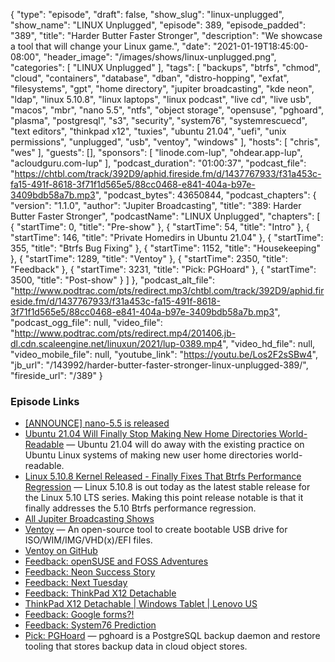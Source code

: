{
  "type": "episode",
  "draft": false,
  "show_slug": "linux-unplugged",
  "show_name": "LINUX Unplugged",
  "episode": 389,
  "episode_padded": "389",
  "title": "Harder Butter Faster Stronger",
  "description": "We showcase a tool that will change your Linux game.",
  "date": "2021-01-19T18:45:00-08:00",
  "header_image": "/images/shows/linux-unplugged.png",
  "categories": [
    "LINUX Unplugged"
  ],
  "tags": [
    "backups",
    "btrfs",
    "chmod",
    "cloud",
    "containers",
    "database",
    "dban",
    "distro-hopping",
    "exfat",
    "filesystems",
    "gpt",
    "home directory",
    "jupiter broadcasting",
    "kde neon",
    "ldap",
    "linux 5.10.8",
    "linux laptops",
    "linux podcast",
    "live cd",
    "live usb",
    "macos",
    "mbr",
    "nano 5.5",
    "ntfs",
    "object storage",
    "opensuse",
    "pghoard",
    "plasma",
    "postgresql",
    "s3",
    "security",
    "system76",
    "systemrescuecd",
    "text editors",
    "thinkpad x12",
    "tuxies",
    "ubuntu 21.04",
    "uefi",
    "unix permissions",
    "unplugged",
    "usb",
    "ventoy",
    "windows"
  ],
  "hosts": [
    "chris",
    "wes"
  ],
  "guests": [],
  "sponsors": [
    "linode.com-lup",
    "ohdear.app-lup",
    "acloudguru.com-lup"
  ],
  "podcast_duration": "01:00:37",
  "podcast_file": "https://chtbl.com/track/392D9/aphid.fireside.fm/d/1437767933/f31a453c-fa15-491f-8618-3f71f1d565e5/88cc0468-e841-404a-b97e-3409bdb58a7b.mp3",
  "podcast_bytes": 43650844,
  "podcast_chapters": {
    "version": "1.1.0",
    "author": "Jupiter Broadcasting",
    "title": "389: Harder Butter Faster Stronger",
    "podcastName": "LINUX Unplugged",
    "chapters": [
      {
        "startTime": 0,
        "title": "Pre-show"
      },
      {
        "startTime": 54,
        "title": "Intro"
      },
      {
        "startTime": 146,
        "title": "Private Homedirs in Ubuntu 21.04"
      },
      {
        "startTime": 355,
        "title": "Btrfs Bug Fixing"
      },
      {
        "startTime": 1152,
        "title": "Housekeeping"
      },
      {
        "startTime": 1289,
        "title": "Ventoy"
      },
      {
        "startTime": 2350,
        "title": "Feedback"
      },
      {
        "startTime": 3231,
        "title": "Pick: PGHoard"
      },
      {
        "startTime": 3500,
        "title": "Post-show"
      }
    ]
  },
  "podcast_alt_file": "http://www.podtrac.com/pts/redirect.mp3/chtbl.com/track/392D9/aphid.fireside.fm/d/1437767933/f31a453c-fa15-491f-8618-3f71f1d565e5/88cc0468-e841-404a-b97e-3409bdb58a7b.mp3",
  "podcast_ogg_file": null,
  "video_file": "http://www.podtrac.com/pts/redirect.mp4/201406.jb-dl.cdn.scaleengine.net/linuxun/2021/lup-0389.mp4",
  "video_hd_file": null,
  "video_mobile_file": null,
  "youtube_link": "https://youtu.be/Los2F2sSBw4",
  "jb_url": "/143992/harder-butter-faster-stronger-linux-unplugged-389/",
  "fireside_url": "/389"
}


### Episode Links

  * [[ANNOUNCE] nano-5.5 is released](https://lists.gnu.org/archive/html/info-nano/2021-01/msg00000.html "\[ANNOUNCE\] nano-5.5 is released")
  * [Ubuntu 21.04 Will Finally Stop Making New Home Directories World-Readable](https://www.phoronix.com/scan.php?page=news_item&px=Ubuntu-21.04-Private-Home "Ubuntu 21.04 Will Finally Stop Making New Home Directories World-Readable") — Ubuntu 21.04 will do away with the existing practice on Ubuntu Linux systems of making new user home directories world-readable.
  * [Linux 5.10.8 Kernel Released - Finally Fixes That Btrfs Performance Regression](https://www.phoronix.com/scan.php?page=news_item&px=Linux-5.10.8-Released "Linux 5.10.8 Kernel Released - Finally Fixes That Btrfs Performance Regression") — Linux 5.10.8 is out today as the latest stable release for the Linux 5.10 LTS series. Making this point release notable is that it finally addresses the 5.10 Btrfs performance regression.
  * [All Jupiter Broadcasting Shows](https://feed.jupiter.zone/allshows "All Jupiter Broadcasting Shows")
  * [Ventoy](https://www.ventoy.net/en/index.html "Ventoy") — An open-source tool to create bootable USB drive for ISO/WIM/IMG/VHD(x)/EFI files.
  * [Ventoy on GitHub](https://github.com/ventoy/Ventoy "Ventoy on GitHub")
  * [Feedback: openSUSE and FOSS Adventures](https://slexy.org/view/s20FXTxtps "Feedback: openSUSE and FOSS Adventures")
  * [Feedback: Neon Success Story](https://slexy.org/view/s2yVJHHil6 "Feedback: Neon Success Story")
  * [Feedback: Next Tuesday](https://slexy.org/view/s21yTDsQzB "Feedback: Next Tuesday")
  * [Feedback: ThinkPad X12 Detachable](https://slexy.org/view/s2xdh1GLkU "Feedback: ThinkPad X12 Detachable")
  * [ThinkPad X12 Detachable | Windows Tablet | Lenovo US](https://www.lenovo.com/us/en/laptops/thinkpad/thinkpad-x/X12-Detachable-G1/p/22TPX12X2D1 "ThinkPad X12 Detachable | Windows Tablet | Lenovo US")
  * [Feedback: Google forms?!](https://slexy.org/view/s20YaG479F "Feedback: Google forms?!")
  * [Feedback: System76 Prediction](https://slexy.org/view/s20C5AfuO4 "Feedback: System76 Prediction")
  * [Pick: PGHoard](https://github.com/aiven/pghoard "Pick: PGHoard") — pghoard is a PostgreSQL backup daemon and restore tooling that stores backup data in cloud object stores.


